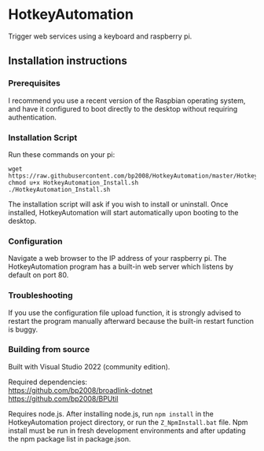 # HotkeyAutomation
Trigger web services using a keyboard and raspberry pi.

## Installation instructions

### Prerequisites

I recommend you use a recent version of the Raspbian operating system, and have it configured to boot directly to the desktop without requiring authentication.

### Installation Script

Run these commands on your pi:

```
wget https://raw.githubusercontent.com/bp2008/HotkeyAutomation/master/HotkeyAutomation/HotkeyAutomation_Install.sh
chmod u+x HotkeyAutomation_Install.sh
./HotkeyAutomation_Install.sh
```

The installation script will ask if you wish to install or uninstall.  Once installed, HotkeyAutomation will start automatically upon booting to the desktop.

### Configuration

Navigate a web browser to the IP address of your raspberry pi.  The HotkeyAutomation program has a built-in web server which listens by default on port 80.

### Troubleshooting

If you use the configuration file upload function, it is strongly advised to restart the program manually afterward because the built-in restart function is buggy.

### Building from source

Built with Visual Studio 2022 (community edition).

Required dependencies:  
  https://github.com/bp2008/broadlink-dotnet  
  https://github.com/bp2008/BPUtil  

Requires node.js.  After installing node.js, run `npm install` in the HotkeyAutomation project directory, or run the `Z_NpmInstall.bat` file.  Npm install must be run in fresh development environments and after updating the npm package list in package.json.
